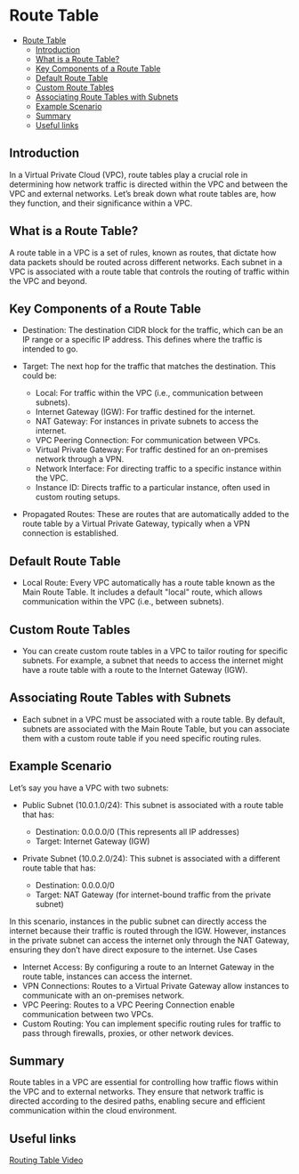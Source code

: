 # Route Table

- [Route Table](#route-table)
  - [Introduction](#introduction)
  - [What is a Route Table?](#what-is-a-route-table)
  - [Key Components of a Route Table](#key-components-of-a-route-table)
  - [Default Route Table](#default-route-table)
  - [Custom Route Tables](#custom-route-tables)
  - [Associating Route Tables with Subnets](#associating-route-tables-with-subnets)
  - [Example Scenario](#example-scenario)
  - [Summary](#summary)
  - [Useful links](#useful-links)

## Introduction

In a Virtual Private Cloud (VPC), route tables play a crucial role in determining how network traffic is directed within the VPC and between the VPC and external networks. Let’s break down what route tables are, how they function, and their significance within a VPC.

## What is a Route Table?

A route table in a VPC is a set of rules, known as routes, that dictate how data packets should be routed across different networks. Each subnet in a VPC is associated with a route table that controls the routing of traffic within the VPC and beyond.

## Key Components of a Route Table

- Destination: The destination CIDR block for the traffic, which can be an IP range or a specific IP address. This defines where the traffic is intended to go.

- Target: The next hop for the traffic that matches the destination. This could be:
  - Local: For traffic within the VPC (i.e., communication between subnets).
  - Internet Gateway (IGW): For traffic destined for the internet.
  - NAT Gateway: For instances in private subnets to access the internet.
  - VPC Peering Connection: For communication between VPCs.
  - Virtual Private Gateway: For traffic destined for an on-premises network through a VPN.
  - Network Interface: For directing traffic to a specific instance within the VPC.
  - Instance ID: Directs traffic to a particular instance, often used in custom routing setups.

- Propagated Routes: These are routes that are automatically added to the route table by a Virtual Private Gateway, typically when a VPN connection is established.

## Default Route Table

- Local Route: Every VPC automatically has a route table known as the Main Route Table. It includes a default "local" route, which allows communication within the VPC (i.e., between subnets).

## Custom Route Tables

- You can create custom route tables in a VPC to tailor routing for specific subnets. For example, a subnet that needs to access the internet might have a route table with a route to the Internet Gateway (IGW).

## Associating Route Tables with Subnets

- Each subnet in a VPC must be associated with a route table. By default, subnets are associated with the Main Route Table, but you can associate them with a custom route table if you need specific routing rules.

## Example Scenario

Let’s say you have a VPC with two subnets:

- Public Subnet (10.0.1.0/24): This subnet is associated with a route table that has:
  - Destination: 0.0.0.0/0 (This represents all IP addresses)
  - Target: Internet Gateway (IGW)

- Private Subnet (10.0.2.0/24): This subnet is associated with a different route table that has:
  - Destination: 0.0.0.0/0
  - Target: NAT Gateway (for internet-bound traffic from the private subnet)

In this scenario, instances in the public subnet can directly access the internet because their traffic is routed through the IGW. However, instances in the private subnet can access the internet only through the NAT Gateway, ensuring they don’t have direct exposure to the internet.
Use Cases

- Internet Access: By configuring a route to an Internet Gateway in the route table, instances can access the internet.
- VPN Connections: Routes to a Virtual Private Gateway allow instances to communicate with an on-premises network.
- VPC Peering: Routes to a VPC Peering Connection enable communication between two VPCs.
- Custom Routing: You can implement specific routing rules for traffic to pass through firewalls, proxies, or other network devices.

## Summary

Route tables in a VPC are essential for controlling how traffic flows within the VPC and to external networks. They ensure that network traffic is directed according to the desired paths, enabling secure and efficient communication within the cloud environment.

## Useful links

[Routing Table Video](https://www.youtube.com/watch?v=pbqc6IlFuVc)
